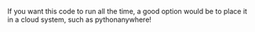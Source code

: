 If you want this code to run all the time, a good option would be to place it in a cloud system, such as pythonanywhere!
